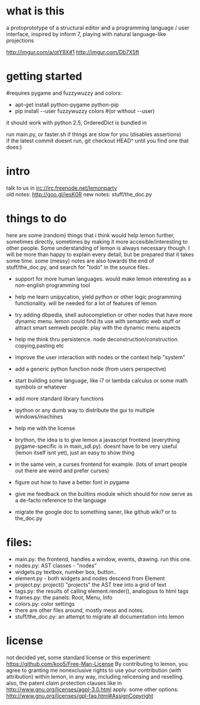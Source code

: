 what is this
===
a protoprototype of a structural editor and a programming language / user interface, inspired by inform 7, playing with natural language-like projections

<http://imgur.com/a/otY8X#1>
<http://imgur.com/Db7X5ft>




getting started
===
\#requires pygame and fuzzywuzzy and colors:

* apt-get install python-pygame python-pip
* pip install --user fuzzywuzzy colors
#(or without --user)

it should work with python 2.5, OrderedDict is bundled in

run main.py, or faster.sh if things are slow for you (disables assertions)    
if the latest commit doesnt run, git checkout HEAD^ until you find one that does:)




intro
===
talk to us in [irc://irc.freenode.net/lemonparty](irc://irc.freenode.net/lemonparty)  
old notes:  http://goo.gl/jesK0R
new notes: stuff/the_doc.py



things to do
===
here are some (random) things that i think would help lemon further, sometimes directly, sometimes by making it more
accesible/interesting to other people. Some understanding of lemon is always
necessary though. I will be more than happy to explain every detail, but be prepared that it takes some time.
some (messy) notes are also towards the end of stuff/the_doc.py, and search for "todo" in the source files..

* support for more human languages.
 would make lemon interesting as a non-english programming tool
 
* help me learn unipycation, yield python or other logic programming functionality.
 will be needed for a lot of features of lemon

* try adding dbpedia, shell autocompletion or other nodes that have more dynamic menu.
 lemon could find its use with semantic web stuff or attract smart semweb people.
 play with the dynamic menu aspects
 
* help me think thru persistence. node deconstruction/construction. copying,pasting etc

* improve the user interaction with nodes or the context help "system"

* add a generic python function node (from users perspective)

* start building some language, like i7 or lambda calculus or some math symbols or whatever

* add more standard library functions

* ipython or any dumb way to distribute the gui to multiple windows/machines

* help me with the license

* brython, the idea is to give lemon a javascript frontend (everything pygame-specific is in main_sdl.py).
 doesnt have to be very useful (lemon itself isnt yet), just an easy to show thing

* in the same vein, a curses frontend for example. (lots of smart people out there are weird and prefer curses)

* figure out how to have a better font in pygame

* give me feedback on the builtins module which should for now serve as a de-facto reference to the language

* migrate the google doc to something saner, like github wiki? or to the_doc.py



files:
===
* main.py: the frontend, handles a window, events, drawing. run this one.
* nodes.py: AST classes - "nodes"
* widgets.py textbox, number box, button..
* element.py - both widgets and nodes descend from Element
* project.py: project() "projects" the AST tree into a grid of text
* tags.py: the results of calling element.render(), analogous to html tags
* frames.py: the panels: Root, Menu, Info
* colors.py: color settings
* there are other files around, mostly mess and notes. 
* stuff/the_doc.py: an attempt to migrate all documentation into lemon



license
===
not decided yet, some standard license or this experiment: <https://github.com/koo5/Free-Man-License> 
By contributing to lemon, you agree to granting me nonexclusive rights to use your contribution (with attribution) within lemon, in any way, including relicensing and reselling. 
also, the patent claim protection clauses like in http://www.gnu.org/licenses/agpl-3.0.html apply.
some other options: http://www.gnu.org/licenses/gpl-faq.html#AssignCopyright

